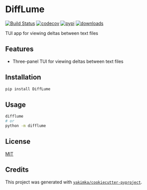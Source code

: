 # DiffLume

[![Build Status](https://github.com/yakimka/DiffLume/actions/workflows/workflow-ci.yml/badge.svg?branch=main&event=push)](https://github.com/yakimka/DiffLume/actions/workflows/workflow-ci.yml)
[![codecov](https://codecov.io/gh/yakimka/DiffLume/branch/main/graph/badge.svg)](https://codecov.io/gh/yakimka/DiffLume)
[![pypi](https://img.shields.io/pypi/v/DiffLume.svg)](https://pypi.org/project/DiffLume/)
[![downloads](https://static.pepy.tech/personalized-badge/DiffLume?period=total&units=none&left_color=grey&right_color=blue&left_text=downloads)](https://pepy.tech/project/DiffLume)

TUI app for viewing deltas between text files


## Features

- Three-panel TUI for viewing deltas between text files

## Installation

```bash
pip install DiffLume
```

## Usage

```bash
difflume
# or
python -m difflume
```

## License

[MIT](https://github.com/yakimka/DiffLume/blob/main/LICENSE)


## Credits

This project was generated with [`yakimka/cookiecutter-pyproject`](https://github.com/yakimka/cookiecutter-pyproject).
